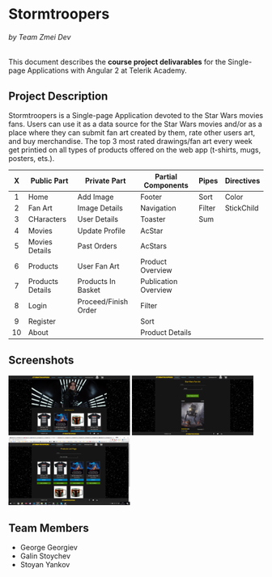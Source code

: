 # Stormtroopers 
###### by Team Zmei Dev

This document describes the **course project delivarables** for the Single-page Applications with Angular 2 at Telerik Academy.

## Project Description

Stormtroopers is a Single-page Application devoted to the Star Wars movies fans. Users can use it as a data source for the Star Wars movies and/or as a place where they can submit fan art created by them, rate other users art, and buy merchandise. The top 3 most rated drawings/fan art every week get printied on all types of products offered on the web app (t-shirts, mugs, posters, ets.).  

| X |   Public Part  |   Private Part   | Partial Components | Pipes | Directives
|:---:|-------------|------------|-----------| ------------ | -----------| 
|  1  | Home  | Add Image  | Footer | Sort | Color
|  2  | Fan Art | Image Details | Navigation | Filter | StickChild
|  3  | CHaracters | User Details | Toaster | Sum | |
|  4  | Movies | Update Profile | AcStar | | |
|  5  | Movies Details | Past Orders | AcStars | | |
|  6  | Products | User Fan Art | Product Overview | | |
|  7  | Products Details | Products In Basket | Publication Overview | | |
|  8  | Login | Proceed/Finish Order | Filter | | |
|  9  | Register |   | Sort | | |
|  10  | About |   | Product Details | | | |

## Screenshots
<img src="https://github.com/ZmeiDev/stormtroopers/blob/master/files/screenshots/home.jpg?raw=true" width="240"/>
<img src="https://github.com/ZmeiDev/stormtroopers/blob/master/files/screenshots/publications.jpg?raw=true" width="240"/>
<img src="https://github.com/ZmeiDev/stormtroopers/blob/master/files/screenshots/products.jpg?raw=true" width="240"/>

## Team Members
* George Georgiev
* Galin Stoychev
* Stoyan Yankov

